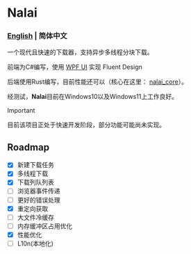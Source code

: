 # Nalai

### [English](./README.md) | 简体中文
 
一个现代且快速的下载器，支持异步多线程分块下载。

前端为C#编写，使用 [WPF UI](https://github.com/lepoco/wpfui) 实现 Fluent Design

后端使用Rust编写，目前性能还可以（核心在这里： [nalai_core](https://github.com/sout233/nalai_core)）。

经测试，**Nalai**目前在Windows10以及Windows11上工作良好。

> [!IMPORTANT]
> 目前该项目正处于快速开发阶段，部分功能可能尚未实现。

## Roadmap

- [x] 新建下载任务
- [x] 多线程下载
- [x] 下载列队列表
- [ ] 浏览器事件传递
- [ ] 更好的错误处理
- [x] 重定向获取
- [ ] 大文件冷缓存
- [ ] 内存缓冲区占用优化
- [x] 性能优化
- [ ] L10n(本地化)
